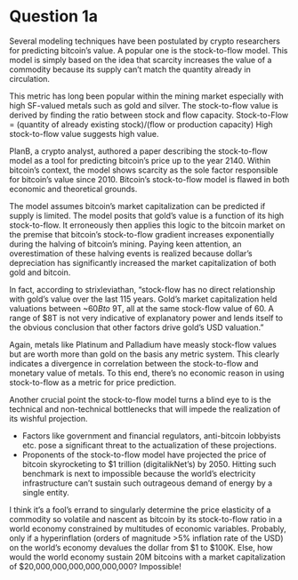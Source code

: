 # Question 1a

Several modeling techniques have been postulated by crypto researchers for predicting bitcoin’s value. A popular one is the stock-to-flow model. This model is simply based on the idea that scarcity increases the value of a commodity because its supply can’t match the quantity already in circulation.

This metric has long been popular within the mining market especially with high SF-valued metals such as gold and silver. The stock-to-flow value is derived by finding the ratio between stock and flow capacity.
Stock-to-Flow = (quantity of already existing stock)/(flow or production capacity)
High stock-to-flow value suggests high value.

PlanB, a crypto analyst, authored a paper describing the stock-to-flow model as a tool for predicting bitcoin’s price up to the year 2140. Within bitcoin’s context, the model shows scarcity as the sole factor responsible for bitcoin’s value since 2010. Bitcoin’s stock-to-flow model is flawed in both economic and theoretical grounds.

The model assumes bitcoin’s market capitalization can be predicted if supply is limited. The model posits that gold’s value is a function of its high stock-to-flow. It erroneously then applies this logic to the bitcoin market on the premise that bitcoin’s stock-to-flow gradient increases exponentially during the halving of bitcoin’s mining.
Paying keen attention, an overestimation of these halving events is realized because dollar’s depreciation has significantly increased the market capitalization of both gold and bitcoin.

In fact, according to strixleviathan, “stock-flow has no direct relationship with gold’s value over the last 115 years. Gold’s market capitalization held valuations between ~$60B to ~$9T, all at the same stock-flow value of 60. A range of $8T is not very indicative of explanatory power and lends itself to the obvious conclusion that other factors drive gold’s USD valuation.”

Again, metals like Platinum and Palladium have measly stock-flow values but are worth more than gold on the basis any metric system. This clearly indicates a divergence in correlation between the stock-to-flow and monetary value of metals. To this end, there’s no economic reason in using stock-to-flow as a metric for price prediction.

Another crucial point the stock-to-flow model turns a blind eye to is the technical and non-technical bottlenecks that will impede the realization of its wishful projection.
<ul>
<li>
Factors like government and financial regulators, anti-bitcoin lobbyists etc. pose a significant threat to the actualization of these projections.
</li>
<li>
Proponents of the stock-to-flow model have projected the price of bitcoin skyrocketing to $1 trillion (digitalikNet’s) by 2050. Hitting such benchmark is next to impossible because the world’s electricity infrastructure can’t sustain such outrageous demand of energy by a single entity.
</li>
</ul>
        
I think it’s a fool’s errand to singularly determine the price elasticity of a commodity so volatile and nascent as bitcoin by its stock-to-flow ratio in a world economy constrained by multitudes of economic variables.
Probably, only if a hyperinflation (orders of magnitude >5% inflation rate of the USD) on the world’s economy devalues the dollar from $1 to $100K.
Else, how would the world economy sustain 20M bitcoins with a market capitalization of $20,000,000,000,000,000,000?
Impossible!
